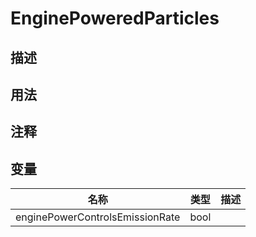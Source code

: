 # EnginePoweredParticles
## 描述

## 用法

## 注释

## 变量
| 名称 | 类型 | 描述 |
| ----------- | ----------- | ----------- |
| enginePowerControlsEmissionRate  | bool |  |  
